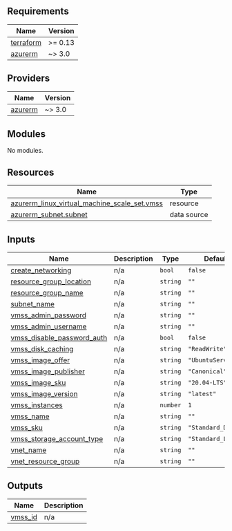 ## Requirements

| Name | Version |
|------|---------|
| <a name="requirement_terraform"></a> [terraform](#requirement\_terraform) | >= 0.13 |
| <a name="requirement_azurerm"></a> [azurerm](#requirement\_azurerm) | ~> 3.0 |

## Providers

| Name | Version |
|------|---------|
| <a name="provider_azurerm"></a> [azurerm](#provider\_azurerm) | ~> 3.0 |

## Modules

No modules.

## Resources

| Name | Type |
|------|------|
| [azurerm_linux_virtual_machine_scale_set.vmss](https://registry.terraform.io/providers/hashicorp/azurerm/latest/docs/resources/linux_virtual_machine_scale_set) | resource |
| [azurerm_subnet.subnet](https://registry.terraform.io/providers/hashicorp/azurerm/latest/docs/data-sources/subnet) | data source |

## Inputs

| Name | Description | Type | Default | Required |
|------|-------------|------|---------|:--------:|
| <a name="input_create_networking"></a> [create\_networking](#input\_create\_networking) | n/a | `bool` | `false` | no |
| <a name="input_resource_group_location"></a> [resource\_group\_location](#input\_resource\_group\_location) | n/a | `string` | `""` | no |
| <a name="input_resource_group_name"></a> [resource\_group\_name](#input\_resource\_group\_name) | n/a | `string` | `""` | no |
| <a name="input_subnet_name"></a> [subnet\_name](#input\_subnet\_name) | n/a | `string` | `""` | no |
| <a name="input_vmss_admin_password"></a> [vmss\_admin\_password](#input\_vmss\_admin\_password) | n/a | `string` | `""` | no |
| <a name="input_vmss_admin_username"></a> [vmss\_admin\_username](#input\_vmss\_admin\_username) | n/a | `string` | `""` | no |
| <a name="input_vmss_disable_password_auth"></a> [vmss\_disable\_password\_auth](#input\_vmss\_disable\_password\_auth) | n/a | `bool` | `false` | no |
| <a name="input_vmss_disk_caching"></a> [vmss\_disk\_caching](#input\_vmss\_disk\_caching) | n/a | `string` | `"ReadWrite"` | no |
| <a name="input_vmss_image_offer"></a> [vmss\_image\_offer](#input\_vmss\_image\_offer) | n/a | `string` | `"UbuntuServer"` | no |
| <a name="input_vmss_image_publisher"></a> [vmss\_image\_publisher](#input\_vmss\_image\_publisher) | n/a | `string` | `"Canonical"` | no |
| <a name="input_vmss_image_sku"></a> [vmss\_image\_sku](#input\_vmss\_image\_sku) | n/a | `string` | `"20.04-LTS"` | no |
| <a name="input_vmss_image_version"></a> [vmss\_image\_version](#input\_vmss\_image\_version) | n/a | `string` | `"latest"` | no |
| <a name="input_vmss_instances"></a> [vmss\_instances](#input\_vmss\_instances) | n/a | `number` | `1` | no |
| <a name="input_vmss_name"></a> [vmss\_name](#input\_vmss\_name) | n/a | `string` | `""` | no |
| <a name="input_vmss_sku"></a> [vmss\_sku](#input\_vmss\_sku) | n/a | `string` | `"Standard_D2_v3"` | no |
| <a name="input_vmss_storage_account_type"></a> [vmss\_storage\_account\_type](#input\_vmss\_storage\_account\_type) | n/a | `string` | `"Standard_LRS"` | no |
| <a name="input_vnet_name"></a> [vnet\_name](#input\_vnet\_name) | n/a | `string` | `""` | no |
| <a name="input_vnet_resource_group"></a> [vnet\_resource\_group](#input\_vnet\_resource\_group) | n/a | `string` | `""` | no |

## Outputs

| Name | Description |
|------|-------------|
| <a name="output_vmss_id"></a> [vmss\_id](#output\_vmss\_id) | n/a |

